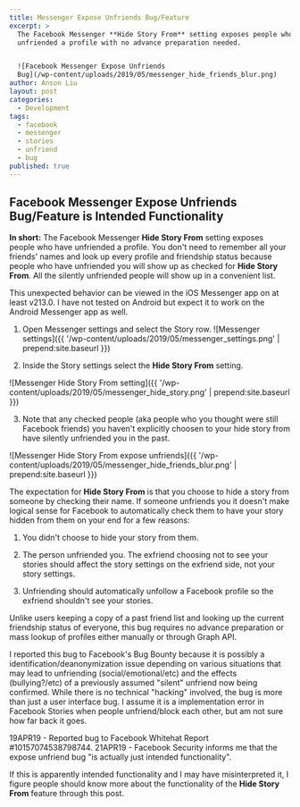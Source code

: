 ```yaml
---
title: Messenger Expose Unfriends Bug/Feature
excerpt: >
  The Facebook Messenger **Hide Story From** setting exposes people who have
  unfriended a profile with no advance preparation needed.


  ![Facebook Messenger Expose Unfriends
  Bug](/wp-content/uploads/2019/05/messenger_hide_friends_blur.png)
author: Anson Liu
layout: post
categories:
  - Development
tags:
  - facebook
  - messenger
  - stories
  - unfriend
  - bug
published: true
---
```

## Facebook Messenger Expose Unfriends Bug/Feature is Intended Functionality

**In short:** The Facebook Messenger **Hide Story From** setting exposes people who have unfriended a profile. You don't need to remember all your friends' names and look up every profile and friendship status because people who have unfriended you will show up as checked for **Hide Story From**. All the silently unfriended people will show up in a convenient list. 

This unexpected behavior can be viewed in the iOS Messenger app on at least v213.0. I have not tested on Android but expect it to work on the Android Messenger app as well. 

1. Open Messenger settings and select the Story row.
![Messenger settings]({{ '/wp-content/uploads/2019/05/messenger_settings.png' | prepend:site.baseurl }})

2. Inside the Story settings select the **Hide Story From** setting.

![Messenger Hide Story From setting]({{ '/wp-content/uploads/2019/05/messenger_hide_story.png' | prepend:site.baseurl }})

3. Note that any checked people (aka people who you thought were still Facebook friends) you haven't explicitly choosen to your hide story from have silently unfriended you in the past.

![Messenger Hide Story From expose unfriends]({{ '/wp-content/uploads/2019/05/messenger_hide_friends_blur.png' | prepend:site.baseurl }})

The expectation for **Hide Story From** is that you choose to hide a story from someone by checking their name. If someone unfriends you it doesn't make logical sense for Facebook to automatically check them to have your story hidden from them on your end for a few reasons:

1. You didn't choose to hide your story from them.

2. The person unfriended you. The exfriend choosing not to see your stories should affect the story settings on the exfriend side, not your story settings.

3. Unfriending should automatically unfollow a Facebook profile so the exfriend shouldn't see your stories.

Unlike users keeping a copy of a past friend list and looking up the current friendship status of everyone, this bug requires no advance preparation or mass lookup of profiles either manually or through Graph API.

I reported this bug to Facebook's Bug Bounty because it is possibly a identification/deanonymization issue depending on various situations that may lead to unfriending (social/emotional/etc) and the effects (bullying?/etc) of a previously assumed "silent" unfriend now being confirmed. 
While there is no technical "hacking" involved, the bug is more than just a user interface bug. I assume it is a implementation error in Facebook Stories when people unfriend/block each other, but am not sure how far back it goes. 

19APR19 - Reported bug to Facebook Whitehat Report #10157074538798744.
21APR19 - Facebook Security informs me that the expose unfriend bug "is actually just intended functionality".

If this is apparently intended functionality and I may have misinterpreted it, I figure people should know more about the functionality of the **Hide Story From** feature through this post.
